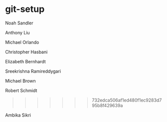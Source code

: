 # git-setup

Noah Sandler

Anthony Liu

Michael Orlando

Christopher Hasbani

Elizabeth Bernhardt

Sreekrishna Ramireddygari

Michael Brown

Robert Schmidt
>>>>>>> 732edca506af1ed480f1ec9283d795b8f429639a

Ambika Sikri
